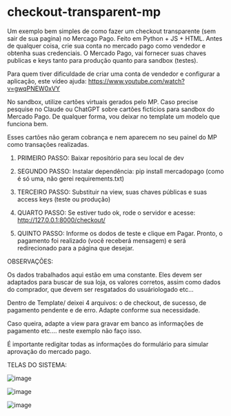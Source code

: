 # checkout-transparent-mp

Um exemplo bem simples de como fazer um checkout transparente (sem sair de sua pagina) no Mercago Pago. Feito em Python + JS + HTML.
Antes de qualquer coisa, crie sua conta no mercado pago como vendedor e obtenha suas credenciais.
O Mercado Pago, vai fornecer suas chaves publicas e keys tanto para produção quanto para sandbox (testes).

Para quem tiver dificuldade de criar uma conta de vendedor e configurar a aplicação, este vídeo ajuda:
https://www.youtube.com/watch?v=gwqPNEW0xVY

No sandbox, utilize cartões virtuais gerados pelo MP. Caso precise pesquise no Claude ou ChatGPT sobre cartões fictícios para sandbox do Mercado Pago.
De qualquer forma, vou deixar no template um modelo que funciona bem.

Esses cartões não geram cobrança e nem aparecem no seu painel do MP como transações realizadas.

1) PRIMEIRO PASSO:
   Baixar repositório para seu local de dev

2) SEGUNDO PASSO:
   Instalar dependência: pip install mercadopago (como é só uma, não gerei requirements.txt)

3) TERCEIRO PASSO:
   Substituir na view, suas chaves públicas e suas access keys (teste ou produção)

4) QUARTO PASSO:
   Se estiver tudo ok, rode o servidor e acesse: http://127.0.0.1:8000/checkout/

5) QUINTO PASSO:
   Informe os dodos de teste e clique em Pagar. Pronto, o pagamento foi realizado (você receberá mensagem) e será redirecionado para a página que desejar.

OBSERVAÇÕES:

Os dados trabalhados aqui estão em uma constante. Eles devem ser adaptados para buscar de sua loja, os valores corretos, assim como dados do comprador, que devem ser resgatados do usuáriologado etc...

Dentro de Template/ deixei 4 arquivos: o de checkout, de sucesso, de pagamento pendente e de erro. Adapte conforme sua necessidade.

Caso queira, adapte a view para gravar em banco as informações de pagamento etc.... neste exemplo não faço isso.

É importante redigitar todas as informações do formulário para simular aprovação do mercado pago.

TELAS DO SISTEMA:

![image](https://github.com/user-attachments/assets/291dcb91-1245-44ba-a132-4d0a2d34d2ee)

![image](https://github.com/user-attachments/assets/6e45d214-b4cd-49f3-9e51-3fe1db9fa83f)

![image](https://github.com/user-attachments/assets/a1afecb9-adee-4fc3-9b8f-cd537deaeafd)


